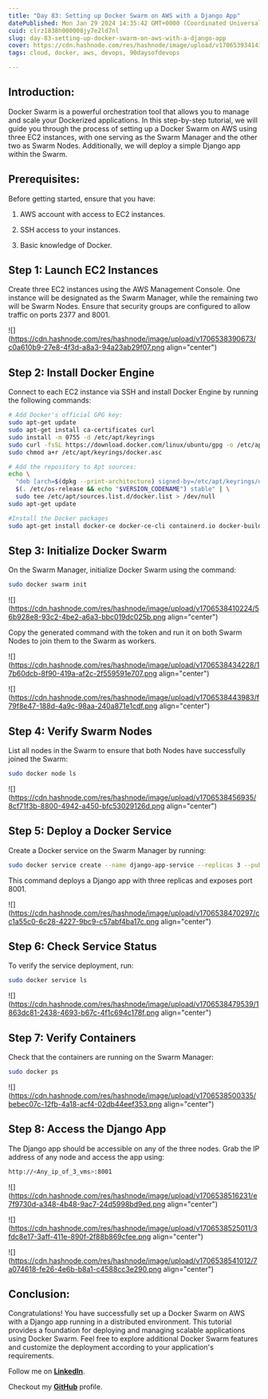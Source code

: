 ```yaml
---
title: "Day 83: Setting up Docker Swarm on AWS with a Django App"
datePublished: Mon Jan 29 2024 14:35:42 GMT+0000 (Coordinated Universal Time)
cuid: clrz1838h000008jy7e2ld7nl
slug: day-83-setting-up-docker-swarm-on-aws-with-a-django-app
cover: https://cdn.hashnode.com/res/hashnode/image/upload/v1706539341439/bddd4ebf-14e6-4819-9084-0b84ada0eec5.png
tags: cloud, docker, aws, devops, 90daysofdevops

---
```


## Introduction:

Docker Swarm is a powerful orchestration tool that allows you to manage and scale your Dockerized applications. In this step-by-step tutorial, we will guide you through the process of setting up a Docker Swarm on AWS using three EC2 instances, with one serving as the Swarm Manager and the other two as Swarm Nodes. Additionally, we will deploy a simple Django app within the Swarm.

## Prerequisites:

Before getting started, ensure that you have:

1. AWS account with access to EC2 instances.
    
2. SSH access to your instances.
    
3. Basic knowledge of Docker.
    

## Step 1: Launch EC2 Instances

Create three EC2 instances using the AWS Management Console. One instance will be designated as the Swarm Manager, while the remaining two will be Swarm Nodes. Ensure that security groups are configured to allow traffic on ports 2377 and 8001.

![](https://cdn.hashnode.com/res/hashnode/image/upload/v1706538390673/c0a610b9-27e8-4f3d-a8a3-94a23ab29f07.png align="center")

## Step 2: Install Docker Engine

Connect to each EC2 instance via SSH and install Docker Engine by running the following commands:

```bash
# Add Docker's official GPG key:
sudo apt-get update
sudo apt-get install ca-certificates curl
sudo install -m 0755 -d /etc/apt/keyrings
sudo curl -fsSL https://download.docker.com/linux/ubuntu/gpg -o /etc/apt/keyrings/docker.asc
sudo chmod a+r /etc/apt/keyrings/docker.asc

# Add the repository to Apt sources:
echo \
  "deb [arch=$(dpkg --print-architecture) signed-by=/etc/apt/keyrings/docker.asc] https://download.docker.com/linux/ubuntu \
  $(. /etc/os-release && echo "$VERSION_CODENAME") stable" | \
  sudo tee /etc/apt/sources.list.d/docker.list > /dev/null
sudo apt-get update

#Install the Docker packages
sudo apt-get install docker-ce docker-ce-cli containerd.io docker-buildx-plugin docker-compose-plugin
```

## Step 3: Initialize Docker Swarm

On the Swarm Manager, initialize Docker Swarm using the command:

```bash
sudo docker swarm init
```

![](https://cdn.hashnode.com/res/hashnode/image/upload/v1706538410224/56b928e8-93c2-4be2-a6a3-bbc019dc025b.png align="center")

Copy the generated command with the token and run it on both Swarm Nodes to join them to the Swarm as workers.

![](https://cdn.hashnode.com/res/hashnode/image/upload/v1706538434228/17b60dcb-8f90-419a-af2c-2f559591e707.png align="center")

![](https://cdn.hashnode.com/res/hashnode/image/upload/v1706538443983/f79f8e47-188d-4a9c-98aa-240a871e1cdf.png align="center")

## Step 4: Verify Swarm Nodes

List all nodes in the Swarm to ensure that both Nodes have successfully joined the Swarm:

```bash
sudo docker node ls
```

![](https://cdn.hashnode.com/res/hashnode/image/upload/v1706538456935/8cf71f3b-8800-4942-a450-bfc53029126d.png align="center")

## Step 5: Deploy a Docker Service

Create a Docker service on the Swarm Manager by running:

```bash
sudo docker service create --name django-app-service --replicas 3 --publish 8001:8001 trainwithshubham/react-django-app:latest
```

This command deploys a Django app with three replicas and exposes port 8001.

![](https://cdn.hashnode.com/res/hashnode/image/upload/v1706538470297/cc1a55c0-6c28-4227-9bc9-c57abf4ba17c.png align="center")

## Step 6: Check Service Status

To verify the service deployment, run:

```bash
sudo docker service ls
```

![](https://cdn.hashnode.com/res/hashnode/image/upload/v1706538479539/1863dc81-2438-4693-b67c-4f1c694c178f.png align="center")

## Step 7: Verify Containers

Check that the containers are running on the Swarm Manager:

```bash
sudo docker ps
```

![](https://cdn.hashnode.com/res/hashnode/image/upload/v1706538500335/bebec07c-12fb-4a18-acf4-02db44eef353.png align="center")

## Step 8: Access the Django App

The Django app should be accessible on any of the three nodes. Grab the IP address of any node and access the app using:

```bash
http://<Any_ip_of_3_vms>:8001
```

![](https://cdn.hashnode.com/res/hashnode/image/upload/v1706538516231/e7f9730d-a348-4b48-9ac7-24d5998bd9ed.png align="center")

![](https://cdn.hashnode.com/res/hashnode/image/upload/v1706538525011/3fdc8e17-3aff-411e-890f-2f88b869cfee.png align="center")

![](https://cdn.hashnode.com/res/hashnode/image/upload/v1706538541012/7a074618-fe26-4e6b-b8a1-c4588cc3e290.png align="center")

## Conclusion:

Congratulations! You have successfully set up a Docker Swarm on AWS with a Django app running in a distributed environment. This tutorial provides a foundation for deploying and managing scalable applications using Docker Swarm. Feel free to explore additional Docker Swarm features and customize the deployment according to your application's requirements.

Follow me on [**LinkedIn**](https://www.linkedin.com/in/arjunmenon-devops/).

Checkout my [**GitHub**](https://github.com/ArjunMnn) profile.